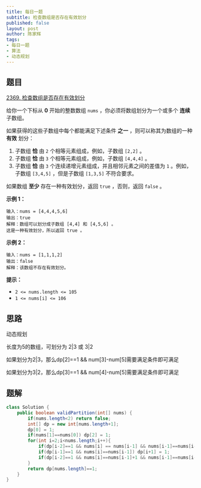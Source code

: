 ```yaml
---
title: 每日一题
subtitle: 检查数组是否存在有效划分
published: false
layout: post
author: 陈家辉
tags:
- 每日一题
- 算法
- 动态规划
---
```


## 题目

[2369. 检查数组是否存在有效划分](https://leetcode.cn/problems/check-if-there-is-a-valid-partition-for-the-array/)

给你一个下标从 **0** 开始的整数数组 `nums` ，你必须将数组划分为一个或多个 **连续** 子数组。

如果获得的这些子数组中每个都能满足下述条件 **之一** ，则可以称其为数组的一种 **有效** 划分：

1. 子数组 **恰** 由 `2` 个相等元素组成，例如，子数组 `[2,2]` 。
2. 子数组 **恰** 由 `3` 个相等元素组成，例如，子数组 `[4,4,4]` 。
3. 子数组 **恰** 由 `3` 个连续递增元素组成，并且相邻元素之间的差值为 `1` 。例如，子数组 `[3,4,5]` ，但是子数组 `[1,3,5]` 不符合要求。

如果数组 **至少** 存在一种有效划分，返回 `true` ，否则，返回 `false` 。

 

**示例 1：**

```
输入：nums = [4,4,4,5,6]
输出：true
解释：数组可以划分成子数组 [4,4] 和 [4,5,6] 。
这是一种有效划分，所以返回 true 。
```

**示例 2：**

```
输入：nums = [1,1,1,2]
输出：false
解释：该数组不存在有效划分。
```

 

**提示：**

- `2 <= nums.length <= 105`
- `1 <= nums[i] <= 106`

## 思路

动态规划

长度为5的数组，可划分为 2|3 或 3|2

如果划分为2|3，那么dp[2]==1 && num[3]-num[5]需要满足条件即可满足

如果划分为3|2，那么dp[3]==1 && num[4]-num[5]需要满足条件即可满足

## 题解

```java
class Solution {
    public boolean validPartition(int[] nums) {
        if(nums.length<2) return false;
        int[] dp = new int[nums.length+1];
        dp[0] = 1;
        if(nums[1]==nums[0]) dp[2] = 1;
        for(int i=2;i<nums.length;i++){
            if(dp[i-2]==1 && nums[i] == nums[i-1] && nums[i-1]==nums[i-2]) dp[i+1] = 1;
            if(dp[i-1]==1 && nums[i]==nums[i-1]) dp[i+1] = 1;
            if(dp[i-2]==1 && nums[i]==nums[i-1]+1 && nums[i-1]==nums[i-2]+1) dp[i+1] = 1;
        }
        return dp[nums.length]==1;
    }
}
```

